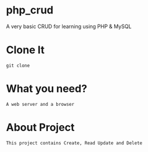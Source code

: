 # php_crud
A very basic CRUD for learning using PHP &amp; MySQL


# Clone It
``` git clone ```

# What you need?
``` A web server and a browser ```

# About Project

``` This project contains Create, Read Update and Delete ```
